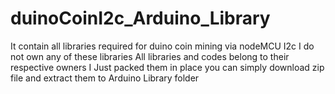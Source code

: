# duinoCoinI2c_Arduino_Library
It contain all libraries required for duino coin mining via nodeMCU I2c
I do not own any of these libraries
All libraries and codes belong to their respective owners
I Just packed them in place 
you can simply download zip file and extract them to Arduino Library folder
